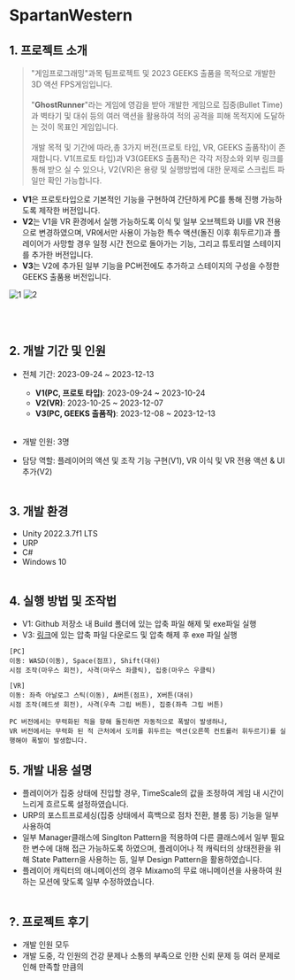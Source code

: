 # SpartanWestern

## 1. 프로젝트 소개
> "게임프로그래밍"과목 팀프로젝트 및 2023 GEEKS 출품을 목적으로 개발한 3D 액션 FPS게임입니다. </br></br>
> "**GhostRunner**"라는 게임에 영감을 받아 개발한 게임으로 집중(Bullet Time)과 벽타기 및 대쉬 등의 여러 액션을 활용하여 적의 공격을 피해 목적지에 도달하는 것이 목표인 게임입니다. </br></br>
> 개발 목적 및 기간에 따라,총 3가지 버전(프로토 타입, VR, GEEKS 출품작)이 존재합니다. V1(프로토 타입)과 V3(GEEKS 출품작)은 각각 저장소와 외부 링크를 통해 받으 실 수 있으나, V2(VR)은 용량 및 실행방법에 대한 문제로 스크립트 파일만 확인 가능합니다.

* **V1**은 프로토타입으로 기본적인 기능을 구현하여 간단하게 PC를 통해 진행 가능하도록 제작한 버전입니다.
* **V2**는 V1을 VR 환경에서 실행 가능하도록 이식 및 일부 오브젝트와 UI를 VR 전용으로 변경하였으며, VR에서만 사용이 가능한 특수 액션(돌진 이후 휘두르기)과 플레이어가 사망할 경우 일정 시간 전으로 돌아가는 기능, 그리고 튜토리얼 스테이지를 추가한 버전입니다.
* **V3**는 V2에 추가된 일부 기능을 PC버전에도 추가하고 스테이지의 구성을 수정한 GEEKS 출품용 버전입니다.

![1](https://github.com/user-attachments/assets/d6260903-7326-4299-a977-80b4bf48a595)
![2](https://github.com/user-attachments/assets/29614722-fb72-49ba-8483-63ca71a9120c)

</br></br>

## 2. 개발 기간 및 인원
* 전체 기간: 2023-09-24 ~ 2023-12-13
  * **V1(PC, 프로토 타입)**: 2023-09-24 ~ 2023-10-24
  * **V2(VR)**: 2023-10-25 ~ 2023-12-07
  * **V3(PC, GEEKS 출품작)**: 2023-12-08 ~ 2023-12-13
</br></br>

* 개발 인원: 3명
* 담당 역할: 플레이어의 액션 및 조작 기능 구현(V1), VR 이식 및 VR 전용 액션 & UI 추가(V2)
</br></br>

## 3. 개발 환경
* Unity 2022.3.7f1 LTS
* URP
* C#
* Windows 10
</br></br>

## 4. 실행 방법 및 조작법
* V1: Github 저장소 내 Build 폴더에 있는 압축 파일 해제 및 exe파일 실행
* V3: [링크](https://drive.google.com/file/d/1q03uG--xxRqRKnch7QZBmD0u60sRQWDY/view?usp=sharing)에 있는 압축 파일 다운로드 및 압축 해제 후 exe 파일 실행

```
[PC]
이동: WASD(이동), Space(점프), Shift(대쉬)
시점 조작(마우스 회전), 사격(마우스 좌클릭), 집중(마우스 우클릭)

[VR]
이동: 좌측 아날로그 스틱(이동), A버튼(점프), X버튼(대쉬)
시점 조작(헤드셋 회전), 사격(우측 그립 버튼), 집중(좌측 그립 버튼)

PC 버전에서는 무력화된 적을 향해 돌진하면 자동적으로 폭발이 발생하나,
VR 버전에서는 무력화 된 적 근처에서 도끼를 휘두르는 액션(오른쪽 컨트롤러 휘두르기)를 실행해야 폭발이 발생합니다.
```

## 5. 개발 내용 설명
*  플레이어가 집중 상태에 진입할 경우, TimeScale의 값을 조정하여 게임 내 시간이 느리게 흐르도록 설정하였습니다.
*  URP의 포스트프로세싱(집중 상태에서 흑백으로 점차 전환, 블룸 등) 기능을 일부 사용하여 
*  일부 Manager클래스에 Singlton Pattern을 적용하여 다른 클래스에서 일부 필요한 변수에 대해 접근 가능하도록 하였으며, 플레이어나 적 캐릭터의 상태전환을 위해 State Pattern을 사용하는 등, 일부 Design Pattern을 활용하였습니다.
*  플레이어 캐릭터의 애니메이션의 경우 Mixamo의 무료 애니메이션을 사용하여 원하는 모션에 맞도록 일부 수정하였습니다.
</br></br>

## ?. 프로젝트 후기
* 개발 인원 모두
* 개발 도중, 각 인원의 건강 문제나 소통의 부족으로 인한 신뢰 문제 등 여러 문제로 인해 만족할 만큼의 
